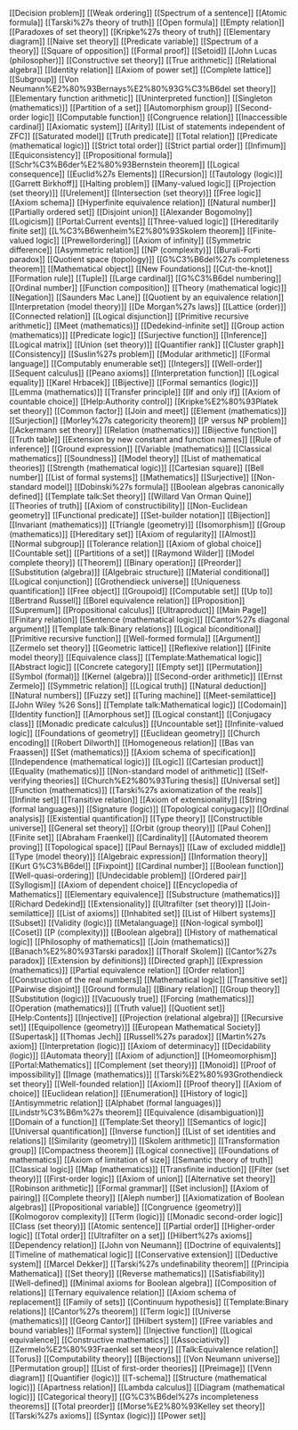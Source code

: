[[Decision problem]]
[[Weak ordering]]
[[Spectrum of a sentence]]
[[Atomic formula]]
[[Tarski%27s theory of truth]]
[[Open formula]]
[[Empty relation]]
[[Paradoxes of set theory]]
[[Kripke%27s theory of truth]]
[[Elementary diagram]]
[[Naive set theory]]
[[Predicate variable]]
[[Spectrum of a theory]]
[[Square of opposition]]
[[Formal proof]]
[[Setoid]]
[[John Lucas (philosopher)]]
[[Constructive set theory]]
[[True arithmetic]]
[[Relational algebra]]
[[Identity relation]]
[[Axiom of power set]]
[[Complete lattice]]
[[Subgroup]]
[[Von Neumann%E2%80%93Bernays%E2%80%93G%C3%B6del set theory]]
[[Elementary function arithmetic]]
[[Uninterpreted function]]
[[Singleton (mathematics)]]
[[Partition of a set]]
[[Automorphism group]]
[[Second-order logic]]
[[Computable function]]
[[Congruence relation]]
[[Inaccessible cardinal]]
[[Axiomatic system]]
[[Arity]]
[[List of statements independent of ZFC]]
[[Saturated model]]
[[Truth predicate]]
[[Total relation]]
[[Predicate (mathematical logic)]]
[[Strict total order]]
[[Strict partial order]]
[[Infimum]]
[[Equiconsistency]]
[[Propositional formula]]
[[Schr%C3%B6der%E2%80%93Bernstein theorem]]
[[Logical consequence]]
[[Euclid%27s Elements]]
[[Recursion]]
[[Tautology (logic)]]
[[Garrett Birkhoff]]
[[Halting problem]]
[[Many-valued logic]]
[[Projection (set theory)]]
[[Urelement]]
[[Intersection (set theory)]]
[[Free logic]]
[[Axiom schema]]
[[Hyperfinite equivalence relation]]
[[Natural number]]
[[Partially ordered set]]
[[Disjoint union]]
[[Alexander Bogomolny]]
[[Logicism]]
[[Portal:Current events]]
[[Three-valued logic]]
[[Hereditarily finite set]]
[[L%C3%B6wenheim%E2%80%93Skolem theorem]]
[[Finite-valued logic]]
[[Prewellordering]]
[[Axiom of infinity]]
[[Symmetric difference]]
[[Asymmetric relation]]
[[NP (complexity)]]
[[Burali-Forti paradox]]
[[Quotient space (topology)]]
[[G%C3%B6del%27s completeness theorem]]
[[Mathematical object]]
[[New Foundations]]
[[Cut-the-knot]]
[[Formation rule]]
[[Tuple]]
[[Large cardinal]]
[[G%C3%B6del numbering]]
[[Ordinal number]]
[[Function composition]]
[[Theory (mathematical logic)]]
[[Negation]]
[[Saunders Mac Lane]]
[[Quotient by an equivalence relation]]
[[Interpretation (model theory)]]
[[De Morgan%27s laws]]
[[Lattice (order)]]
[[Connected relation]]
[[Logical disjunction]]
[[Primitive recursive arithmetic]]
[[Meet (mathematics)]]
[[Dedekind-infinite set]]
[[Group action (mathematics)]]
[[Predicate logic]]
[[Surjective function]]
[[Inference]]
[[Logical matrix]]
[[Union (set theory)]]
[[Quantifier rank]]
[[Cluster graph]]
[[Consistency]]
[[Suslin%27s problem]]
[[Modular arithmetic]]
[[Formal language]]
[[Computably enumerable set]]
[[Integers]]
[[Well-order]]
[[Sequent calculus]]
[[Peano axioms]]
[[Interpretation function]]
[[Logical equality]]
[[Karel Hrbacek]]
[[Bijective]]
[[Formal semantics (logic)]]
[[Lemma (mathematics)]]
[[Transfer principle]]
[[If and only if]]
[[Axiom of countable choice]]
[[Help:Authority control]]
[[Kripke%E2%80%93Platek set theory]]
[[Common factor]]
[[Join and meet]]
[[Element (mathematics)]]
[[Surjection]]
[[Morley%27s categoricity theorem]]
[[P versus NP problem]]
[[Ackermann set theory]]
[[Relation (mathematics)]]
[[Bijective function]]
[[Truth table]]
[[Extension by new constant and function names]]
[[Rule of inference]]
[[Ground expression]]
[[Variable (mathematics)]]
[[Classical mathematics]]
[[Soundness]]
[[Model theory]]
[[List of mathematical theories]]
[[Strength (mathematical logic)]]
[[Cartesian square]]
[[Bell number]]
[[List of formal systems]]
[[Mathematics]]
[[Surjective]]
[[Non-standard model]]
[[Dobinski%27s formula]]
[[Boolean algebras canonically defined]]
[[Template talk:Set theory]]
[[Willard Van Orman Quine]]
[[Theories of truth]]
[[Axiom of constructibility]]
[[Non-Euclidean geometry]]
[[Functional predicate]]
[[Set-builder notation]]
[[Bijection]]
[[Invariant (mathematics)]]
[[Triangle (geometry)]]
[[Isomorphism]]
[[Group (mathematics)]]
[[Hereditary set]]
[[Axiom of regularity]]
[[Almost]]
[[Normal subgroup]]
[[Tolerance relation]]
[[Axiom of global choice]]
[[Countable set]]
[[Partitions of a set]]
[[Raymond Wilder]]
[[Model complete theory]]
[[Theorem]]
[[Binary operation]]
[[Preorder]]
[[Substitution (algebra)]]
[[Algebraic structure]]
[[Material conditional]]
[[Logical conjunction]]
[[Grothendieck universe]]
[[Uniqueness quantification]]
[[Free object]]
[[Groupoid]]
[[Computable set]]
[[Up to]]
[[Bertrand Russell]]
[[Borel equivalence relation]]
[[Proposition]]
[[Supremum]]
[[Propositional calculus]]
[[Ultraproduct]]
[[Main Page]]
[[Finitary relation]]
[[Sentence (mathematical logic)]]
[[Cantor%27s diagonal argument]]
[[Template talk:Binary relations]]
[[Logical biconditional]]
[[Primitive recursive function]]
[[Well-formed formula]]
[[Argument]]
[[Zermelo set theory]]
[[Geometric lattice]]
[[Reflexive relation]]
[[Finite model theory]]
[[Equivalence class]]
[[Template:Mathematical logic]]
[[Abstract logic]]
[[Concrete category]]
[[Empty set]]
[[Permutation]]
[[Symbol (formal)]]
[[Kernel (algebra)]]
[[Second-order arithmetic]]
[[Ernst Zermelo]]
[[Symmetric relation]]
[[Logical truth]]
[[Natural deduction]]
[[Natural numbers]]
[[Fuzzy set]]
[[Turing machine]]
[[Meet-semilattice]]
[[John Wiley %26 Sons]]
[[Template talk:Mathematical logic]]
[[Codomain]]
[[Identity function]]
[[Amorphous set]]
[[Logical constant]]
[[Conjugacy class]]
[[Monadic predicate calculus]]
[[Uncountable set]]
[[Infinite-valued logic]]
[[Foundations of geometry]]
[[Euclidean geometry]]
[[Church encoding]]
[[Robert Dilworth]]
[[Homogeneous relation]]
[[Bas van Fraassen]]
[[Set (mathematics)]]
[[Axiom schema of specification]]
[[Independence (mathematical logic)]]
[[Logic]]
[[Cartesian product]]
[[Equality (mathematics)]]
[[Non-standard model of arithmetic]]
[[Self-verifying theories]]
[[Church%E2%80%93Turing thesis]]
[[Universal set]]
[[Function (mathematics)]]
[[Tarski%27s axiomatization of the reals]]
[[Infinite set]]
[[Transitive relation]]
[[Axiom of extensionality]]
[[String (formal languages)]]
[[Signature (logic)]]
[[Topological conjugacy]]
[[Ordinal analysis]]
[[Existential quantification]]
[[Type theory]]
[[Constructible universe]]
[[General set theory]]
[[Orbit (group theory)]]
[[Paul Cohen]]
[[Finite set]]
[[Abraham Fraenkel]]
[[Cardinality]]
[[Automated theorem proving]]
[[Topological space]]
[[Paul Bernays]]
[[Law of excluded middle]]
[[Type (model theory)]]
[[Algebraic expression]]
[[Information theory]]
[[Kurt G%C3%B6del]]
[[Fixpoint]]
[[Cardinal number]]
[[Boolean function]]
[[Well-quasi-ordering]]
[[Undecidable problem]]
[[Ordered pair]]
[[Syllogism]]
[[Axiom of dependent choice]]
[[Encyclopedia of Mathematics]]
[[Elementary equivalence]]
[[Substructure (mathematics)]]
[[Richard Dedekind]]
[[Extensionality]]
[[Ultrafilter (set theory)]]
[[Join-semilattice]]
[[List of axioms]]
[[Inhabited set]]
[[List of Hilbert systems]]
[[Subset]]
[[Validity (logic)]]
[[Metalanguage]]
[[Non-logical symbol]]
[[Coset]]
[[P (complexity)]]
[[Boolean algebra]]
[[History of mathematical logic]]
[[Philosophy of mathematics]]
[[Join (mathematics)]]
[[Banach%E2%80%93Tarski paradox]]
[[Thoralf Skolem]]
[[Cantor%27s paradox]]
[[Extension by definitions]]
[[Directed graph]]
[[Expression (mathematics)]]
[[Partial equivalence relation]]
[[Order relation]]
[[Construction of the real numbers]]
[[Mathematical logic]]
[[Transitive set]]
[[Pairwise disjoint]]
[[Ground formula]]
[[Binary relation]]
[[Group theory]]
[[Substitution (logic)]]
[[Vacuously true]]
[[Forcing (mathematics)]]
[[Operation (mathematics)]]
[[Truth value]]
[[Quotient set]]
[[Help:Contents]]
[[Injective]]
[[Projection (relational algebra)]]
[[Recursive set]]
[[Equipollence (geometry)]]
[[European Mathematical Society]]
[[Supertask]]
[[Thomas Jech]]
[[Russell%27s paradox]]
[[Martin%27s axiom]]
[[Interpretation (logic)]]
[[Axiom of determinacy]]
[[Decidability (logic)]]
[[Automata theory]]
[[Axiom of adjunction]]
[[Homeomorphism]]
[[Portal:Mathematics]]
[[Complement (set theory)]]
[[Monoid]]
[[Proof of impossibility]]
[[Image (mathematics)]]
[[Tarski%E2%80%93Grothendieck set theory]]
[[Well-founded relation]]
[[Axiom]]
[[Proof theory]]
[[Axiom of choice]]
[[Euclidean relation]]
[[Enumeration]]
[[History of logic]]
[[Antisymmetric relation]]
[[Alphabet (formal languages)]]
[[Lindstr%C3%B6m%27s theorem]]
[[Equivalence (disambiguation)]]
[[Domain of a function]]
[[Template:Set theory]]
[[Semantics of logic]]
[[Universal quantification]]
[[Inverse function]]
[[List of set identities and relations]]
[[Similarity (geometry)]]
[[Skolem arithmetic]]
[[Transformation group]]
[[Compactness theorem]]
[[Logical connective]]
[[Foundations of mathematics]]
[[Axiom of limitation of size]]
[[Semantic theory of truth]]
[[Classical logic]]
[[Map (mathematics)]]
[[Transfinite induction]]
[[Filter (set theory)]]
[[First-order logic]]
[[Axiom of union]]
[[Alternative set theory]]
[[Robinson arithmetic]]
[[Formal grammar]]
[[Set inclusion]]
[[Axiom of pairing]]
[[Complete theory]]
[[Aleph number]]
[[Axiomatization of Boolean algebras]]
[[Propositional variable]]
[[Congruence (geometry)]]
[[Kolmogorov complexity]]
[[Term (logic)]]
[[Monadic second-order logic]]
[[Class (set theory)]]
[[Atomic sentence]]
[[Partial order]]
[[Higher-order logic]]
[[Total order]]
[[Ultrafilter on a set]]
[[Hilbert%27s axioms]]
[[Dependency relation]]
[[John von Neumann]]
[[Doctrine of equivalents]]
[[Timeline of mathematical logic]]
[[Conservative extension]]
[[Deductive system]]
[[Marcel Dekker]]
[[Tarski%27s undefinability theorem]]
[[Principia Mathematica]]
[[Set theory]]
[[Reverse mathematics]]
[[Satisfiability]]
[[Well-defined]]
[[Minimal axioms for Boolean algebra]]
[[Composition of relations]]
[[Ternary equivalence relation]]
[[Axiom schema of replacement]]
[[Family of sets]]
[[Continuum hypothesis]]
[[Template:Binary relations]]
[[Cantor%27s theorem]]
[[Term logic]]
[[Universe (mathematics)]]
[[Georg Cantor]]
[[Hilbert system]]
[[Free variables and bound variables]]
[[Formal system]]
[[Injective function]]
[[Logical equivalence]]
[[Constructive mathematics]]
[[Associativity]]
[[Zermelo%E2%80%93Fraenkel set theory]]
[[Talk:Equivalence relation]]
[[Torus]]
[[Computability theory]]
[[Bijections]]
[[Von Neumann universe]]
[[Permutation group]]
[[List of first-order theories]]
[[Preimage]]
[[Venn diagram]]
[[Quantifier (logic)]]
[[T-schema]]
[[Structure (mathematical logic)]]
[[Apartness relation]]
[[Lambda calculus]]
[[Diagram (mathematical logic)]]
[[Categorical theory]]
[[G%C3%B6del%27s incompleteness theorems]]
[[Total preorder]]
[[Morse%E2%80%93Kelley set theory]]
[[Tarski%27s axioms]]
[[Syntax (logic)]]
[[Power set]]
